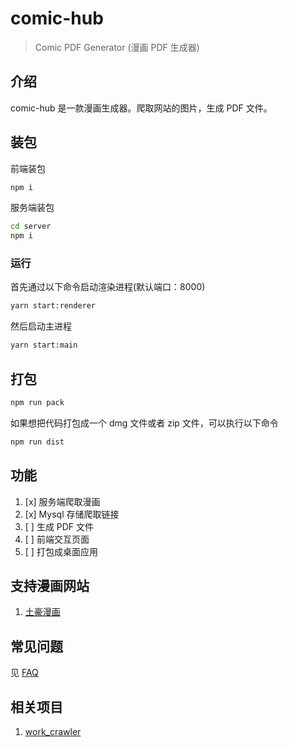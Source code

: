 # comic-hub

> Comic PDF Generator (漫画 PDF 生成器)

## 介绍

comic-hub 是一款漫画生成器。爬取网站的图片，生成 PDF 文件。

## 装包

前端装包

```bash
npm i
```

服务端装包

```bash
cd server
npm i
```

### 运行

首先通过以下命令启动渲染进程(默认端口：8000)

```bash
yarn start:renderer
```

然后启动主进程

```bash
yarn start:main
```

## 打包

```bash
npm run pack
```

如果想把代码打包成一个 dmg 文件或者 zip 文件，可以执行以下命令

```bash
npm run dist
```

## 功能

1. [x] 服务端爬取漫画
2. [x] Mysql 存储爬取链接
3. [ ] 生成 PDF 文件
4. [ ] 前端交互页面
5. [ ] 打包成桌面应用

## 支持漫画网站

1. [土豪漫画](https://www.manhuagui.com)

## 常见问题

见 [FAQ](./docs/faq.md)

## 相关项目

1. [work_crawler](https://github.com/kanasimi/work_crawler)
